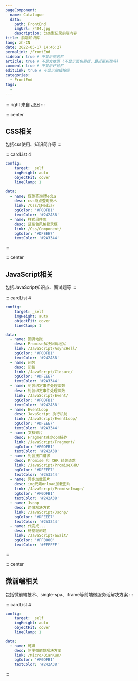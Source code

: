 ```yaml
---
pageComponent:
  name: Catalogue
  data:
    path: FrontEnd
    imgUrl: /404.jpg
    description: 分类型记录前端内容
title: 前端知识库
lang: zh-CN
date: 2022-05-17 14:46:27
permalink: /FrontEnd
sidebar: true # 不显示侧边栏
article: true # 不是文章页 (不显示面包屑栏、最近更新栏等)
comment: true # 不显示评论栏
editLink: true # 不显示编辑按钮
categories: 
  - FrontEnd
tags: 
  - 
---
```

::: right
来自 [JSH](https://gitee.com/jin-shaohui/vuepress)
:::

::: center
  ## CSS相关
  包括css使用、知识简介等
:::

::: cardList 4
```yaml
config:
    target: _self
    imgHeight: auto
    objectFit: cover
    lineClamp: 1

data:
  - name: 媒体查询@Media
    desc: css断点查询技术
    link: /Css/@Media/
    bgColor: '#F0DFB1'
    textColor: '#242A38'
  - name: 样式组件库
    desc: 蓝紫色风格登录框
    link: /Css/Component/
    bgColor: '#DFEEE7'
    textColor: '#2A3344'
```
:::


::: center
  ## JavaScript相关
  包括JavaScript知识点、面试题等
:::

::: cardList 4
```yaml
config:
    target: _self
    imgHeight: auto
    objectFit: cover
    lineClamp: 1

data:
  - name: 回调地狱
    desc: Promise解决回调地狱
    link: /JavaScript/AsyncHell/
    bgColor: '#F0DFB1'
    textColor: '#242A38'
  - name: 闭包
    desc: 闭包
    link: /JavaScript/Closure/
    bgColor: '#DFEEE7'
    textColor: '#2A3344'
  - name: 封装绑定事件处理函数
    desc: 封装绑定事件处理函数
    link: /JavaScript/Event/
    bgColor: '#F0DFB1'
    textColor: '#242A38'
  - name: EventLoop
    desc: JavaScript 执行机制
    link: /JavaScript/EventLoop/
    bgColor: '#DFEEE7'
    textColor: '#2A3344'
  - name: 文档碎片
    desc: Fragment减少dom操作
    link: /JavaScript/Fragment/
    bgColor: '#F0DFB1'
    textColor: '#242A38'
  - name: 封装接口请求
    desc: Promise 和 XHR 封装请求
    link: /JavaScript/PromiseXHR/
    bgColor: '#DFEEE7'
    textColor: '#2A3344'
  - name: 异步加载图片
    desc: img元素onload加载图片
    link: /JavaScript/PromiseImage/
    bgColor: '#F0DFB1'
    textColor: '#242A38'
  - name: Jsonp
    desc: 跨域解决方式
    link: /JavaScript/Jsonp/
    bgColor: '#DFEEE7'
    textColor: '#2A3344'
  - name: 代完成...
    desc: 待整理问题
    link: /JavaScript/await/
    bgColor: '#FF0000'
    textColor: '#FFFFFF'
```
:::


::: center
  ## 微前端相关
  包括微前端技术、single-spa、iframe等前端微服务话解决方案
:::

::: cardList 4
```yaml
config:
    target: _self
    imgHeight: auto
    objectFit: cover
    lineClamp: 1

data:
  - name: 乾坤
    desc: 阿里微前端解决方案
    link: /Micro/QianKun/
    bgColor: '#F0DFB1'
    textColor: '#242A38'
```
:::
